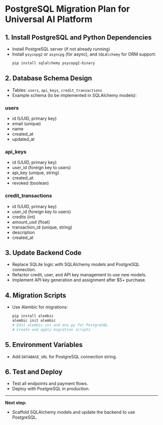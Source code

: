 # PostgreSQL Migration Plan for Universal AI Platform

## 1. Install PostgreSQL and Python Dependencies
- Install PostgreSQL server (if not already running)
- Install `psycopg2` or `asyncpg` (for async), and `SQLAlchemy` for ORM support:
  ```sh
  pip install sqlalchemy psycopg2-binary
  ```

## 2. Database Schema Design
- Tables: `users`, `api_keys`, `credit_transactions`
- Example schema (to be implemented in SQLAlchemy models):

### users
- id (UUID, primary key)
- email (unique)
- name
- created_at
- updated_at

### api_keys
- id (UUID, primary key)
- user_id (foreign key to users)
- api_key (unique, string)
- created_at
- revoked (boolean)

### credit_transactions
- id (UUID, primary key)
- user_id (foreign key to users)
- credits (int)
- amount_usd (float)
- transaction_id (unique, string)
- description
- created_at

## 3. Update Backend Code
- Replace SQLite logic with SQLAlchemy models and PostgreSQL connection.
- Refactor credit, user, and API key management to use new models.
- Implement API key generation and assignment after $5+ purchase.

## 4. Migration Scripts
- Use Alembic for migrations:
  ```sh
  pip install alembic
  alembic init alembic
  # Edit alembic.ini and env.py for PostgreSQL
  # Create and apply migration scripts
  ```

## 5. Environment Variables
- Add `DATABASE_URL` for PostgreSQL connection string.

## 6. Test and Deploy
- Test all endpoints and payment flows.
- Deploy with PostgreSQL in production.

---

**Next step:**
- Scaffold SQLAlchemy models and update the backend to use PostgreSQL.
